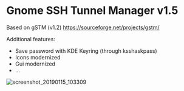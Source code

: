 # Gnome SSH Tunnel Manager v1.5

Based on gSTM (v1.2) https://sourceforge.net/projects/gstm/

Additional features: 

- Save password with KDE Keyring (through ksshaskpass)
- Icons modernized 
- Gui modernized
- ...

![screenshot_20190115_103309](https://user-images.githubusercontent.com/6892180/51173346-2626da00-18ad-11e9-9ea0-d176854e82cf.png)

